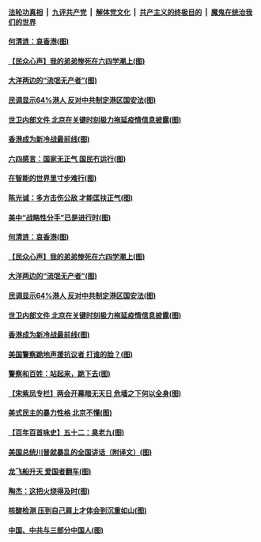 

####  [法轮功真相](../../../../basic/blob/master/README.md?t=06042331) &nbsp;|&nbsp; [九评共产党](../../../../9ping.md/blob/master/README.md?t=06042331) &nbsp;|&nbsp; [解体党文化](../../../../jtdwh.md/blob/master/README.md?t=06042331)  &nbsp;|&nbsp; [共产主义的终极目的](../../../../gczydzjmd.md/blob/master/README.md?t=06042331) &nbsp;|&nbsp; [魔鬼在统治我们的世界](../../../../mgztzwmdsj.md/blob/master/README.md?t=06042331) 

#### [何清涟：哀香港(图)](../pages/p4/935431.md?t=06042331) 

#### [【民众心声】我的弟弟惨死在六四学潮上(图)](../pages/p4/935178.md?t=06042331) 

#### [大洋两边的“流氓无产者”(图)](../pages/p4/935357.md?t=06042331) 

#### [民调显示64%港人 反对中共制定港区国安法(图)](../pages/p4/935332.md?t=06042331) 

#### [世卫内部文件 北京在关键时刻极力拖延疫情信息披露(图)](../pages/p4/935310.md?t=06042331) 

#### [香港成为新冷战最前线(图)](../pages/p4/935312.md?t=06042331) 

#### [六四感言：国家无正气 国民冇运行(图)](../pages/p4/935441.md?t=06042331) 

#### [在智能的世界里寸步难行(图)](../pages/p4/935439.md?t=06042331) 

#### [陈光诚：多方击伤公敌 才能匡扶正气(图)](../pages/p4/935436.md?t=06042331) 

#### [美中“战略性分手”已是进行时(图)](../pages/p4/935434.md?t=06042331) 

#### [何清涟：哀香港(图)](../pages/p4/935431.md?t=06042331) 

#### [【民众心声】我的弟弟惨死在六四学潮上(图)](../pages/p4/935178.md?t=06042331) 

#### [大洋两边的“流氓无产者”(图)](../pages/p4/935357.md?t=06042331) 

#### [民调显示64%港人 反对中共制定港区国安法(图)](../pages/p4/935332.md?t=06042331) 

#### [世卫内部文件 北京在关键时刻极力拖延疫情信息披露(图)](../pages/p4/935310.md?t=06042331) 

#### [香港成为新冷战最前线(图)](../pages/p4/935312.md?t=06042331) 

#### [美国警察跪地声援抗议者 打谁的脸？(图)](../pages/p4/935307.md?t=06042331) 

#### [警察和百姓：站起来，跪下去(图)](../pages/p4/935316.md?t=06042331) 

#### [【宋紫凤专栏】两会开幕暗无天日 危墙之下何以全身(图)](../pages/p4/935298.md?t=06042331) 

#### [美式民主的暴力性格 北京不懂(图)](../pages/p4/935308.md?t=06042331) 

#### [【百年百首咏史】五十二：臭老九(图)](../pages/p4/935305.md?t=06042331) 

#### [美国总统川普就暴乱的全国讲话（附译文）(图)](../pages/p4/935304.md?t=06042331) 

#### [龙飞船升天 爱国者翻车(图)](../pages/p4/935240.md?t=06042331) 

#### [陶杰：这把火烧得及时(图)](../pages/p4/935239.md?t=06042331) 

#### [核酸检测 压到自己肩上才体会到沉重如山(图)](../pages/p4/935238.md?t=06042331) 

#### [中国、中共与三部分中国人(图)](../pages/p4/935234.md?t=06042331) 


